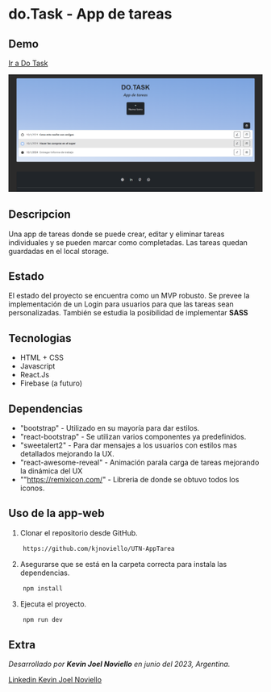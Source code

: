 # do.Task - App de tareas
## Demo

[Ir a Do Task](https://dotaskapp.netlify.app/)

![Imagen de portada](/public/preview-dotask.png "Esta es una previsualizacion del proyecto.")


## Descripcion

Una app de tareas donde se puede crear, editar y eliminar tareas individuales y se pueden marcar como completadas. Las tareas quedan guardadas en el local storage.


## Estado

El estado del proyecto se encuentra como un MVP robusto. Se prevee la implementación de un Login para usuarios para que las tareas sean personalizadas. También se estudia la posibilidad de implementar **SASS** 


## Tecnologias

* HTML + CSS
* Javascript
* React.Js
* Firebase (a futuro)


##  Dependencias

* "bootstrap" - Utilizado en su mayoría para dar estilos.
* "react-bootstrap" - Se utilizan varios componentes ya predefinidos.
* "sweetalert2" - Para dar mensajes a los usuarios con estilos mas detallados mejorando la UX.
* "react-awesome-reveal" - Animación parala carga de tareas mejorando la dinámica del UX
* ""https://remixicon.com/" - Libreria de donde se obtuvo todos los iconos.


## Uso de la app-web

1. Clonar el repositorio desde GitHub.

``` bash
    https://github.com/kjnoviello/UTN-AppTarea
```    

2. Asegurarse que se está en la carpeta correcta para instala las dependencias.

``` bash
    npm install
```   

3. Ejecuta el proyecto.

``` bash
    npm run dev
```


## Extra

_Desarrollado por **Kevin Joel Noviello** en junio del 2023, Argentina._

[Linkedin Kevin Joel Noviello](https://www.linkedin.com/in/kevinjoelnoviello/)